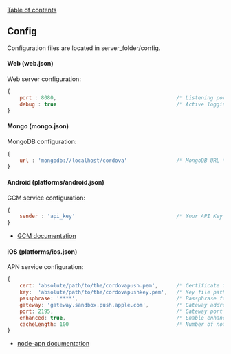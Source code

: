 [Table of contents](https://github.com/smile-mobile/cordovapush-server/tree/master/docs#table-of-contents)

## Config

Configuration files are located in server_folder/config.

#### Web (web.json)

Web server configuration:
```js
{
	port : 8080,                                       /* Listening port */
	debug : true                                       /* Active logging request mode */
}
```

#### Mongo (mongo.json)

MongoDB configuration:
```js
{
	url : 'mongodb://localhost/cordova'                /* MongoDB URL */
}
```

#### Android (platforms/android.json)

GCM service configuration:
```js
{
	sender : 'api_key'                                 /* Your API Key */
}
```
  + [GCM documentation](http://developer.android.com/guide/google/gcm/gs.html)

#### iOS (platforms/ios.json)

APN service configuration:
```js
{
	cert: 'absolute/path/to/the/cordovapush.pem',      /* Certificate file path */
	key:  'absolute/path/to/the/cordovapushkey.pem',   /* Key file path */
	passphrase: '****',                                /* Passphrase for the Key file */
	gateway: 'gateway.sandbox.push.apple.com',         /* Gateway address */
	port: 2195,                                        /* Gateway port */
	enhanced: true,                                    /* Enable enhanced format */
	cacheLength: 100                                   /* Number of notifications to cache */
}
```
  + [node-apn documentation](https://github.com/argon/node-apn#connecting)
